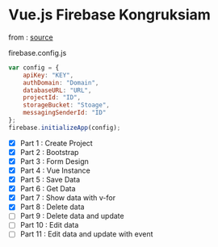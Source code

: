 # Vue.js Firebase Kongruksiam

from : [source](https://www.youtube.com/watch?v=pfTT0MZv6so&list=PLEE74DyIkwElre-CSm3aV_dGjjM8Or9pg)

firebase.config.js

```js
var config = {
    apiKey: "KEY",
    authDomain: "Domain",
    databaseURL: "URL",
    projectId: "ID",
    storageBucket: "Stoage",
    messagingSenderId: "ID"
};
firebase.initializeApp(config);
```

- [x] Part 1 : Create Project
- [x] Part 2 : Bootstrap
- [x] Part 3 : Form Design 
- [x] Part 4 : Vue Instance
- [x] Part 5 : Save Data 
- [x] Part 6 : Get Data
- [x] Part 7 : Show data with v-for
- [x] Part 8 : Delete data
- [ ] Part 9 : Delete data and update
- [ ] Part 10 : Edit data
- [ ] Part 11 : Edit data and update with event 
